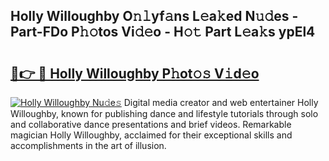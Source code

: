 ## Holly Willoughby O𝚗𝚕yf𝚊ns L𝚎a𝚔ed N𝚞𝚍es - Part-FDo P𝚑𝚘tos Vi𝚍𝚎o - H𝚘𝚝 Part L𝚎a𝚔s ypEl4

# <h2><a href="http://kf9fcp.oniu.top/?m=Holly+Willoughby">🔗👉 🔴 Holly Willoughby P𝚑ot𝚘𝚜 V𝚒d𝚎o</a></h2>

[![Holly Willoughby Nu𝚍e𝚜](https://i.imgur.com/0qMVB7G.gif)](http://kf9fcp.oniu.top/?m=Holly+Willoughby)
Digital media creator and web entertainer Holly Willoughby, known for publishing dance and lifestyle tutorials through solo and collaborative dance presentations and brief videos. Remarkable magician Holly Willoughby, acclaimed for their exceptional skills and accomplishments in the art of illusion.  
